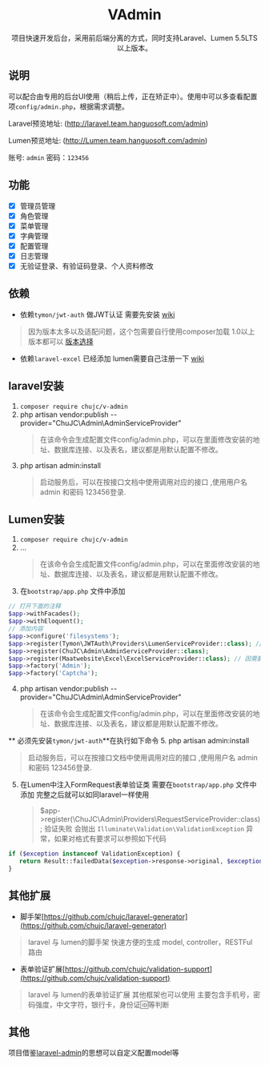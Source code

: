 <h1 align="center"> VAdmin </h1>

<p align="center"> 项目快速开发后台，采用前后端分离的方式，同时支持Laravel、Lumen 5.5LTS以上版本。</p>

## 说明
可以配合由专用的后台UI使用（稍后上传，正在矫正中）。使用中可以多查看配置项`config/admin.php`，根据需求调整。

Laravel预览地址: (http://laravel.team.hanguosoft.com/admin)

Lumen预览地址: (http://Lumen.team.hanguosoft.com/admin)

账号: `admin` 密码：`123456`

## 功能
- [x] 管理员管理
- [x] 角色管理
- [x] 菜单管理
- [x] 字典管理
- [x] 配置管理
- [x] 日志管理
- [x] 无验证登录、有验证码登录、个人资料修改

## 依赖
- 依赖`tymon/jwt-auth` 做JWT认证 需要先安装 [wiki](https://jwt-auth.readthedocs.io/en/develop)
> 因为版本太多以及适配问题，这个包需要自行使用composer加载 1.0以上版本都可以 [版本选择](https://github.com/tymondesigns/jwt-auth/releases)
- 依赖`laravel-excel` 已经添加 lumen需要自己注册一下 [wiki](https://docs.laravel-excel.com/3.1/getting-started/)


## laravel安装
1. `composer require chujc/v-admin`
2. php artisan vendor:publish --provider="ChuJC\Admin\AdminServiceProvider"
   > 在该命令会生成配置文件config/admin.php，可以在里面修改安装的地址、数据库连接、以及表名，建议都是用默认配置不修改。
3. php artisan admin:install
   > 启动服务后，可以在按接口文档中使用调用对应的接口 ,使用用户名 admin 和密码 123456登录.
   
   
## Lumen安装
1. `composer require chujc/v-admin` 
2. ...
   > 在该命令会生成配置文件config/admin.php，可以在里面修改安装的地址、数据库连接、以及表名，建议都是用默认配置不修改。
3. 在`bootstrap/app.php` 文件中添加
```php
// 打开下面的注释
$app->withFacades();
$app->withEloquent();
// 添加内容
$app->configure('filesystems');
$app->register(Tymon\JWTAuth\Providers\LumenServiceProvider::class); // jwt
$app->register(ChuJC\Admin\AdminServiceProvider::class);
$app->register(Maatwebsite\Excel\ExcelServiceProvider::class); // 因需要导出excel 所以需要添加laravel-excel依赖包,如果不需要导出功能可以不需要
$app->factory('Admin');
$app->factory('Captcha');
```
4. php artisan vendor:publish --provider="ChuJC\Admin\AdminServiceProvider"
   > 在该命令会生成配置文件config/admin.php，可以在里面修改安装的地址、数据库连接、以及表名，建议都是用默认配置不修改。

** 必须先安装`tymon/jwt-auth`**在执行如下命令
5. php artisan admin:install
   > 启动服务后，可以在按接口文档中使用调用对应的接口 ,使用用户名 admin 和密码 123456登录.
5. 在Lumen中注入FormRequest表单验证类 需要在`bootstrap/app.php` 文件中添加 完整之后就可以如同laravel一样使用
   > $app->register(\ChuJC\Admin\Providers\RequestServiceProvider::class);
   > 验证失败 会抛出 `Illuminate\Validation\ValidationException` 异常，如果对格式有要求可以参照如下代码
```php
if ($exception instanceof ValidationException) {
   return Result::failedData($exception->response->original, $exception->getMessage(), 422);
}
```

## 其他扩展
- 脚手架[https://github.com/chujc/laravel-generator](https://github.com/chujc/laravel-generator)
> laravel 与 lumen的脚手架 快速方便的生成 model, controller，RESTFul 路由
- 表单验证扩展[https://github.com/chujc/validation-support](https://github.com/chujc/validation-support)
> laravel 与 lumen的表单验证扩展 其他框架也可以使用 主要包含手机号，密码强度，中文字符，银行卡，身份证🆔等判断

## 其他
项目借鉴[laravel-admin](https://laravel-admin.org/)的思想可以自定义配置model等
